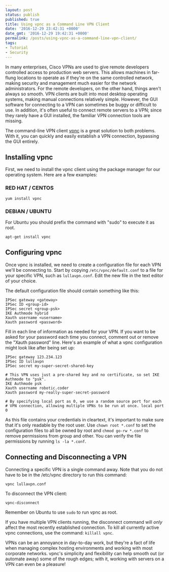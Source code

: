 ```yaml
---
layout: post
status: publish
published: true
title: Using vpnc as a Command Line VPN Client
date: '2016-12-29 23:42:31 +0000'
date_gmt: '2016-12-29 19:42:31 +0000'
permalink: /posts/using-vpnc-as-a-command-line-vpn-client/
tags:
- Tutorial
- Security
---
```

In many enterprises, Cisco VPNs are used to give remote developers controlled access to production web servers. This allows machines in far-flung locations to operate as if they're on the same controlled network, making security and management much easier for the network administrators. For the remote developers, on the other hand, things aren't always so smooth. VPN clients are built into most desktop operating systems, making manual connections relatively simple. However, the GUI software for connecting to a VPN can sometimes be buggy or difficult to use. In addition, it's often useful to connect remote servers to a VPN; since they rarely have a GUI installed, the familiar VPN connection tools are missing.

The command-line VPN client [vpnc](http://www.unix-ag.uni-kl.de/~massar/vpnc/") is a great solution to both problems. With it, you can quickly and easily establish a VPN connection, bypassing the GUI entirely.

## Installing vpnc
First, we need to install the vpnc client using the package manager for our operating system. Here are a few examples:
### RED HAT / CENTOS
```
yum install vpnc
```
### DEBIAN / UBUNTU
For Ubuntu you should prefix the command with "sudo" to execute it as root.
```
apt-get install vpnc
```

## Configuring vpnc
Once vpnc is installed, we need to create a configuration file for each VPN we'll be connecting to. Start by copying `/etc/vpnc/default.conf` to a file for your specific VPN, such as `lullavpn.conf`. Edit the new file in the text editor of your choice.

The default configuration file should contain something like this:
```
IPSec gateway <gateway> 
IPSec ID <group-id> 
IPSec secret <group-psk> 
IKE Authmode hybrid 
Xauth username <username> 
Xauth password <password>
```

Fill in each line of information as needed for your VPN. If you want to be asked for your password each time you connect, comment out or remove the "Xauth password" line. Here's an example of what a vpnc configuration might look like after being set up:

```
IPSec gateway 123.234.123 
IPSec ID lullavpn 
IPSec secret my-super-secret-shared-key 

# This VPN uses just a pre-shared key and no certificate, so set IKE Authmode to "psk".
IKE Authmode psk 
Xauth username robotic.coder 
Xauth password my-really-super-secret-password 

# By specifying local port as 0, we use a random source port for each 
# VPN connection, allowing multiple VPNs to be run at once. local port 0
```

As this file contains your credentials in cleartext, it's important to make sure that it's only readable by the root user. Use `chown root *.conf` to set the configuration files to all be owned by root and `chmod go-rw *.conf` to remove permissions from group and other. You can verify the file permissions by running `ls -la *.conf`.

## Connecting and Disconnecting a VPN

Connecting a specific VPN is a single command away. Note that you do not have to be in the /etc/vpnc directory to run this command:

```
vpnc lullavpn.conf
```

To disconnect the VPN client:
```
vpnc-disconnect
```
Remember on Ubuntu to use `sudo` to run vpnc as root.

If you have multiple VPN clients running, the disconnect command will *only* affect the most recently established connection. To kill all currently active vpnc connections, use the command: `killall vpnc`.

VPNs can be an annoyance in day-to-day work, but they're a fact of life when managing complex hosting environments and working with most corporate networks. vpnc's simplicity and flexibility can help smooth out (or automate away) some of the rough edges; with it, working with servers on a VPN can even be a pleasure!